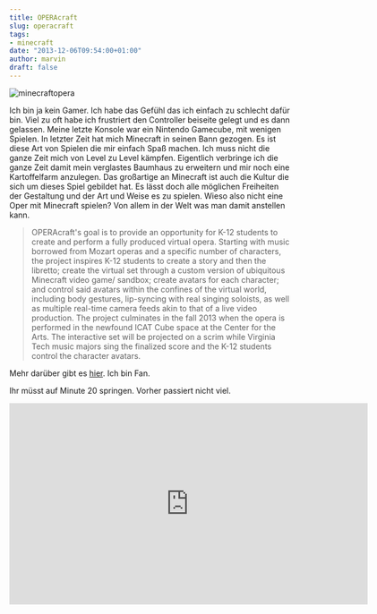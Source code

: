 ```yaml
---
title: OPERAcraft
slug: operacraft
tags:
- minecraft
date: "2013-12-06T09:54:00+01:00"
author: marvin
draft: false
---
```

![minecraftopera](/images/minecraftopera.jpg)

Ich bin ja kein Gamer. Ich habe das Gefühl das ich einfach zu schlecht
dafür bin. Viel zu oft habe ich frustriert den Controller beiseite
gelegt und es dann gelassen. Meine letzte Konsole war ein Nintendo
Gamecube, mit wenigen Spielen. In letzter Zeit hat mich Minecraft in
seinen Bann gezogen. Es ist diese Art von Spielen die mir einfach Spaß
machen. Ich muss nicht die ganze Zeit mich von Level zu Level kämpfen.
Eigentlich verbringe ich die ganze Zeit damit mein verglastes Baumhaus
zu erweitern und mir noch eine Kartoffelfarm anzulegen. Das großartige
an Minecraft ist auch die Kultur die sich um dieses Spiel gebildet hat.
Es lässt doch alle möglichen Freiheiten der Gestaltung und der Art und
Weise es zu spielen. Wieso also nicht eine Oper mit Minecraft spielen?
Von allem in der Welt was man damit anstellen kann.

> OPERAcraft's goal is to provide an opportunity for K-12 students to
> create and perform a fully produced virtual opera. Starting with music
> borrowed from Mozart operas and a specific number of characters, the
> project inspires K-12 students to create a story and then the
> libretto; create the virtual set through a custom version of
> ubiquitous Minecraft video game/ sandbox; create avatars for each
> character; and control said avatars within the confines of the virtual
> world, including body gestures, lip-syncing with real singing
> soloists, as well as multiple real-time camera feeds akin to that of a
> live video production. The project culminates in the fall 2013 when
> the opera is performed in the newfound ICAT Cube space at the Center
> for the Arts. The interactive set will be projected on a scrim while
> Virginia Tech music majors sing the finalized score and the K-12
> students control the character avatars.

Mehr darüber gibt es [hier](http://www.icat.vt.edu/funding/operacraft).
Ich bin Fan.

Ihr müsst auf Minute 20 springen. Vorher passiert nicht viel.

<iframe src="http://new.livestream.com/accounts/6221035/events/2565769/videos/36459149/player?autoPlay=false&amp;height=360&amp;mute=false&amp;width=640" width="640" height="360" frameborder="0" scrolling="no"></iframe>